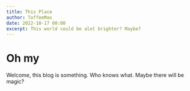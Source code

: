 ```yaml
--- 
title: This Place
author: ToffeeMax
date: 2022-10-17 00:00
excerpt: This world could be alot brighter? Maybe?
---
```

# Oh my
Welcome, this blog is something. Who knows what. Maybe there will be magic?